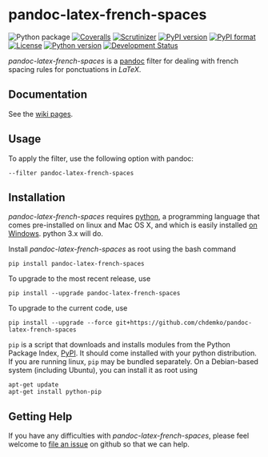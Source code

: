 # pandoc-latex-french-spaces

![Python package](https://github.com/chdemko/pandoc-latex-french-spaces/workflows/Python%20package/badge.svg?branch=develop)
[![Coveralls](https://img.shields.io/coveralls/github/chdemko/pandoc-latex-french-spaces/develop.svg)](https://coveralls.io/github/chdemko/pandoc-latex-french-spaces?branch=develop)
[![Scrutinizer](https://img.shields.io/scrutinizer/g/chdemko/pandoc-latex-french-spaces.svg)](https://scrutinizer-ci.com/g/chdemko/pandoc-latex-french-spaces/)
[![PyPI version](https://img.shields.io/pypi/v/pandoc-latex-french-spaces.svg)](https://pypi.org/project/pandoc-latex-french-spaces/)
[![PyPI format](https://img.shields.io/pypi/format/pandoc-latex-french-spaces.svg)](https://pypi.org/project/pandoc-latex-french-spaces/)
[![License](https://img.shields.io/pypi/l/pandoc-latex-french-spaces.svg)](https://raw.githubusercontent.com/chdemko/pandoc-latex-french-spaces/develop/LICENSE)
[![Python version](https://img.shields.io/pypi/pyversions/pandoc-latex-french-spaces.svg)](https://pypi.org/project/pandoc-latex-french-spaces/)
[![Development Status](https://img.shields.io/pypi/status/pandoc-latex-french-spaces.svg)](https://pypi.org/project/pandoc-latex-french-spaces/)

*pandoc-latex-french-spaces* is a [pandoc] filter for dealing with french spacing rules for ponctuations in *LaTeX*.

[pandoc]: http://pandoc.org/

Documentation
-------------

See the [wiki pages](https://github.com/chdemko/pandoc-latex-french-spaces/wiki).

Usage
-----

To apply the filter, use the following option with pandoc:

    --filter pandoc-latex-french-spaces

Installation
------------

*pandoc-latex-french-spaces* requires [python], a programming language that comes pre-installed on linux and Mac OS X, and which is easily installed [on Windows]. python 3.x will do.

Install *pandoc-latex-french-spaces* as root using the bash command

    pip install pandoc-latex-french-spaces

To upgrade to the most recent release, use

    pip install --upgrade pandoc-latex-french-spaces

To upgrade to the current code, use

    pip install --upgrade --force git+https://github.com/chdemko/pandoc-latex-french-spaces

`pip` is a script that downloads and installs modules from the Python Package Index, [PyPI].  It should come installed with your python distribution. If you are running linux, `pip` may be bundled separately. On a Debian-based system (including Ubuntu), you can install it as root using

    apt-get update
    apt-get install python-pip

[python]: https://www.python.org
[on Windows]: https://www.python.org/downloads/windows
[PyPI]: https://pypi.org


Getting Help
------------

If you have any difficulties with *pandoc-latex-french-spaces*, please feel welcome to [file an issue] on github so that we can help.

[file an issue]: https://github.com/chdemko/pandoc-latex-french-spaces/issues

